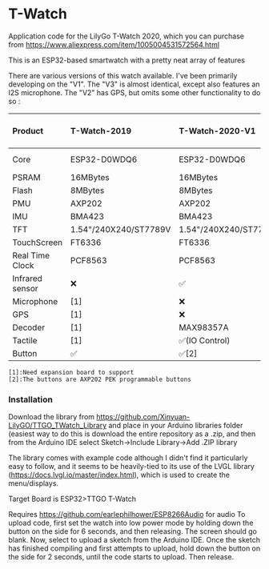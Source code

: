 # T-Watch
Application code for the LilyGo T-Watch 2020, which you can purchase from https://www.aliexpress.com/item/1005004531572564.html

This is an ESP32-based smartwatch with a pretty neat array of features

There are various versions of this watch available. I've been primarily developing on the "V1". The "V3" is almost identical, except also features an I2S microphone.
The "V2" has GPS, but omits some other functionality to do so :
     
| Product |	T-Watch-2019 | T-Watch-2020-V1 | T-Watch-2020-V2 | T-Watch-2020-V3 | T-Block/T-Block-V1
| :------------- | :------------ | :------------ | :------------ | :------------ | :------------ |
| Core | ESP32-D0WDQ6 | ESP32-D0WDQ6 | ESP32-D0WDQ6 | ESP32-D0WDQ6 | ESP32-D0WDQ6 | 
| PSRAM | 16MBytes | 16MBytes | 16MBytes | 16MBytes | 16MBytes | 
| Flash | 8MBytes | 8MBytes | 4MBytes | 8MBytes | 8MBytes  | 
| PMU | 	AXP202 | AXP202 | AXP202 | AXP202 | AXP202 | 
| IMU | 	BMA423 | BMA423 | BMA423 | BMA423 | MPU6050 | 
| TFT | 	1.54"/240X240/ST7789V  | 1.54"/240X240/ST7789V | 1.54"/240X240/ST7789V | 1.54"/240X240/ST7789V  | [1] 
| TouchScreen | 	FT6336 | FT6336 | FT6336 | FT6336 | [1] 
| Real Time Clock | 	PCF8563 | PCF8563 | PCF8563 | PCF8563  | PCF8563  | 
| Infrared sensor | 	❌ | 	✅ | 	✅ | ✅ | ❌ 	 | 
| Microphone | 	[1]  | ❌ | ❌  | SPM1423HM4H  | [1] 	 | 
| GPS | 	[1]  | ❌ | Quectel L76K | ❌ | [1] 	 | 
| Decoder | 	[1] | MAX98357A | ❌ | MAX98357A 	[1] 	 | 
| Tactile | 	[1]  | ✅(IO Control) | DRV2605(I2C Control) | ✅(IO Control) 	[1] 	 | 
| Button | 	✅ | 	✅[2] | ✅[2] | ✅[2] | ✅[2]  | 

    [1]:Need expansion board to support
    [2]:The buttons are AXP202 PEK programmable buttons

### Installation
Download the library from https://github.com/Xinyuan-LilyGO/TTGO_TWatch_Library and place in your Arduino libraries folder
(easiest way to do this is download the entire repository as a .zip, and then from the Arduino IDE select Sketch->Include Library->Add .ZIP library

The library comes with example code although I didn't find it particularly easy to follow, and it seems to be heavily-tied to its use of the LVGL library (https://docs.lvgl.io/master/index.html), which is used to create the menu/displays.

Target Board is ESP32>TTGO T-Watch

Requires https://github.com/earlephilhower/ESP8266Audio for audio
To upload code, first set the watch into low power mode by holding down the button on the side for 6 seconds, and then releasing. The screen should go blank.
Now, select to upload a sketch from the Arduino IDE. Once the sketch has finished compiling and first attempts to upload, hold down the button on the side for 2 seconds, until the code starts to upload. Then release.
